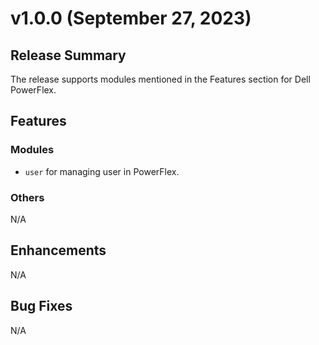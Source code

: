 # v1.0.0 (September 27, 2023)
## Release Summary
The release supports modules mentioned in the Features section for Dell PowerFlex.
## Features

### Modules
* `user` for managing user in PowerFlex.

### Others
N/A
## Enhancements
N/A

## Bug Fixes
N/A
